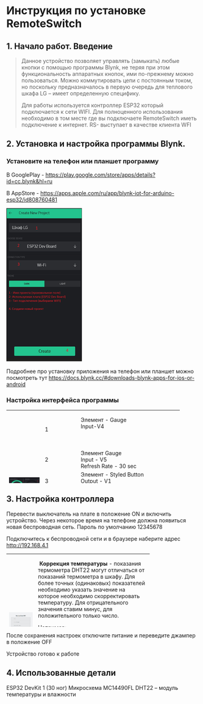 <h1>Инструкция по установке RemoteSwitch</h1>
<h2>1. Начало работ. Введение</h2>
<blockquote>
<p>Данное устройство позволяет управлять (замыкать) любые кнопки с помощью программы Blynk, не теряя при этом функциональность аппаратных кнопок, ими по-прежнему можно пользоваться. Можно коммутировать цепи с постоянным током, но поскольку предназначалось в первую очередь для теплового шкафа LG &ndash; имеет определенную специфику.</p>
<p>Для работы используется контроллер ESP32 который подключается к сети WIFI. Для полноценного использования необходимо в том месте где вы подключаете RemoteSwitch иметь подключение к интернет. RS- выступает в качестве клиента WFI</p>
</blockquote>

<h2>2. Установка и настройка программы Blynk.</h2>

<h3>Установите на телефон или планшет программу</h3>

В GooglePlay - https://play.google.com/store/apps/details?id=cc.blynk&hl=ru

В AppStore - https://apps.apple.com/ru/app/blynk-iot-for-arduino-esp32/id808760481

![Image alt](https://github.com/askkostya/RemoteSwitch/raw/master/docs/RemoteSwitchDoc1.png)

Подробнее про установку приложения на телефон или планшет можно посмотреть тут
https://docs.blynk.cc/#downloads-blynk-apps-for-ios-or-android

<h3> Настройка интерфейса программы </h3>

<table style="height: 191px; width: 516px;">
<tbody>
<tr>
<td style="width: 80px;" rowspan="7"><img src="https://github.com/askkostya/RemoteSwitch/raw/master/docs/BlynkButton.jpg" /></td>
<td style="width: 80px; border-color: #36383c;">1</td>
<td style="width: 207px; border-color: #36383c;">
<p>Элемент - Gauge<br />Input-V4<br /><br /><br /></p>
</td>
<td style="width: 32px;">&nbsp;</td>
</tr>
<tr>
<td style="border-color: #36383c;">2</td>
<td style="border-color: #36383c;">Элемент Gauge<br />Input - V5<br />Refresh Rate - 30 sec</td>
<td style="width: 32px;">&nbsp;</td>
</tr>
<tr>
<td style="border-color: #36383c;">3</td>
<td style="border-color: #36383c;">Элемент - Styled Button<br />Output - V1<br />Mode - Switch</td>
<td style="width: 32px;">&nbsp;</td>
</tr>
<tr>
<td style="border-color: #36383c;">4</td>
<td style="border-color: #36383c;">Элемент - Styled Button<br />Output - V10<br />Mode - Switch</td>
<td style="width: 32px;">&nbsp;</td>
</tr>
<tr>
<td style="border-color: #36383c;">5</td>
<td style="border-color: #36383c;">
<p>Элемент - Styled Button<br />Output - V2<br />Mode - Switch</p>
</td>
<td style="width: 32px;">&nbsp;</td>
</tr>
<tr>
<td style="border-color: #36383c;">6</td>
<td style="border-color: #36383c;">Элемент - Styled Button<br />Output - V0<br />Mode - Switch</td>
<td style="width: 32px;">&nbsp;</td>
</tr>
<tr>
<td style="border-color: #36383c;">7</td>
<td style="border-color: #36383c;">Элемент - Segment Switch<br />Output - V3<br />1 - Нагрев<br />2 - Вентилятор&nbsp;</td>
<td style="width: 32px;">&nbsp;</td>
</tr>
</tbody>
</table>

<h2>3. Настройка контроллера</h2>

Перевести выключатель на плате в положение ON и включить устройство. Через некоторое время на телефоне должна появиться новая беспроводная сеть. Пароль по умолчанию 12345678

Подключитесь к беспроводной сети и в браузере наберите адрес http://192.168.4.1

<table style="height: 191px; width: 694px;">
<tbody>
<tr>
<td style="width: 62px;"><img src="https://github.com/askkostya/RemoteSwitch/raw/master/docs/Portal.JPG" alt="" /></td>
<td style="width: 286px; border-color: #36383c;">
<p>&nbsp;<strong>Коррекция температуры</strong> - показания термометра DHT22 могут отличаться от показаний термометра в шкафу. Для более точных (одинаковых) показателей необходимо указать значение на которое необходимо скорректировать температуру. Для отрицательного значения ставим минус, для положительного только число.</p>
<p>Например:<br />2 - будет добавлено к значению с термометра</p>
<p>-2 отнять два градуса от значения с термометра</p>
<p><strong>Температура при включении</strong> - стартовая температура до которой идет нагрев при включении шкафа</p>
<p><strong>Максимальная температура</strong> - максимально возможная температура поддерживаемая шкафом.</p>
</td>
</tr>
</tbody>
</table>

После сохранения настроек отключите питание и переведите джампер в положение OFF

Устройство готово к работе

<h2>4. Использованные детали</h2>

ESP32 DevKit 1 (30 ног)
Микросхема MC14490FL
DHT22 – модуль температуры и влажности
